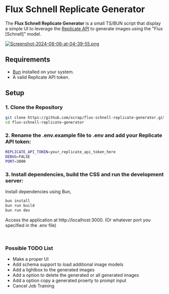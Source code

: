 # Flux Schnell Replicate Generator
The **Flux Schnell Replicate Generator** is a small TS/BUN script that display a simple UI to leverage the [Replicate API](https://replicate.com/) to generate images using the "Flux [Schnell]" model.

[![Screenshot-2024-08-06-at-04-39-55.png](https://i.postimg.cc/15xpJVRT/Screenshot-2024-08-06-at-04-39-55.png)](https://postimg.cc/JtqDhnkc)

## Requirements
- [Bun](https://bun.sh/) installed on your system.
- A valid Replicate API token.

## Setup
### 1. Clone the Repository
```bash
git clone https://github.com/xcrap/flux-schnell-replicate-generator.git
cd flux-schnell-replicate-generator
```
### 2. Rename the .env.example file to .env and add your Replicate API token:
```bash
REPLICATE_API_TOKEN=your_replicate_api_token_here
DEBUG=FALSE
PORT=3000
```

### 3. Install dependencies, build the CSS and run the development server:
Install dependencies using Bun,
```bash
bun install
bun run build
bun run dev
```

Access the application at http://localhost:3000. (Or whatever port you specified in the .env file)

&nbsp;
### Possible TODO List
- Make a proper UI
- Add schema support to load additional image models
- Add a lightbox to the generated images
- Add a option to delete the generated or all generated images
- Add a option copy a generated proerty to prompt input
- Cancel Job Training
